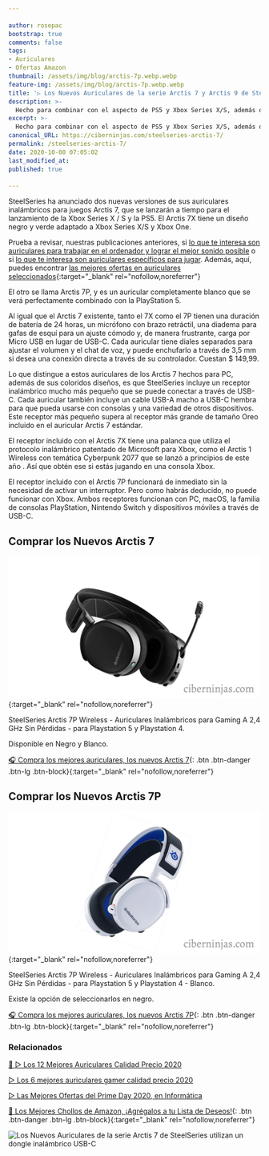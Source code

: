 ```yaml
---

author: rosepac
bootstrap: true
comments: false
tags:
- Auriculares
- Ofertas Amazon
thumbnail: /assets/img/blog/arctis-7p.webp.webp
feature-img: /assets/img/blog/arctis-7p.webp.webp
title: '▷ Los Nuevos Auriculares de la serie Arctis 7 y Arctis 9 de SteelSeries utilizan un dongle inalámbrico USB-C'
description: >-
  Hecho para combinar con el aspecto de PS5 y Xbox Series X/S, además ofrecen soporte para otras plataformas.
excerpt: >-
  Hecho para combinar con el aspecto de PS5 y Xbox Series X/S, además ofrecen soporte para otras plataformas.
canonical_URL: https://ciberninjas.com/steelseries-arctis-7/
permalink: /steelseries-arctis-7/
date: 2020-10-08 07:05:02
last_modified_at: 
published: true

---
```


SteelSeries ha anunciado dos nuevas versiones de sus auriculares inalámbricos para juegos Arctis 7, que se lanzarán a tiempo para el lanzamiento de la Xbox Series X / S y la PS5. El Arctis 7X tiene un diseño negro y verde adaptado a Xbox Series X/S y Xbox One.

Prueba a revisar, nuestras publicaciones anteriores, si [lo que te interesa son auriculares para trabajar en el ordenador y lograr el mejor sonido posible](https://ciberninjas.com/auriculares-dise%C3%B1o/) o si [lo que te interesa son auriculares específicos para jugar](https://ciberninjas.com/auriculares-gamer/). Además, aquí, puedes encontrar [las mejores ofertas en auriculares seleccionados](https://www.amazon.es/shop/cibercursos?listId=1RT24JM35NPPJ&ref=cm_sw_tw_r_inf_list_own_cibercursos_dp_Z1tRolhJAm9X6){:target="_blank" rel="nofollow,noreferrer"}

El otro se llama Arctis 7P, y es un auricular completamente blanco que se verá perfectamente combinado con la PlayStation 5.

Al igual que el Arctis 7 existente, tanto el 7X como el 7P tienen una duración de batería de 24 horas, un micrófono con brazo retráctil, una diadema para gafas de esquí para un ajuste cómodo y, de manera frustrante, carga por Micro USB en lugar de USB-C. Cada auricular tiene diales separados para ajustar el volumen y el chat de voz, y puede enchufarlo a través de 3,5 mm si desea una conexión directa a través de su controlador. Cuestan $ 149,99.

Lo que distingue a estos auriculares de los Arctis 7 hechos para PC, además de sus coloridos diseños, es que SteelSeries incluye un receptor inalámbrico mucho más pequeño que se puede conectar a través de USB-C. Cada auricular también incluye un cable USB-A macho a USB-C hembra para que pueda usarse con consolas y una variedad de otros dispositivos. Este receptor más pequeño supera al receptor más grande de tamaño Oreo incluido en el auricular Arctis 7 estándar.

El receptor incluido con el Arctis 7X tiene una palanca que utiliza el protocolo inalámbrico patentado de Microsoft para Xbox, como el Arctis 1 Wireless con temática Cyberpunk 2077 que se lanzó a principios de este año . Así que obtén ese si estás jugando en una consola Xbox.

El receptor incluido con el Arctis 7P funcionará de inmediato sin la necesidad de activar un interruptor. Pero como habrás deducido, no puede funcionar con Xbox. Ambos receptores funcionan con PC, macOS, la familia de consolas PlayStation, Nintendo Switch y dispositivos móviles a través de USB-C.

## **Comprar los Nuevos Arctis 7**

[![Comprar los Nuevos Arctis 7 en color negro](/assets/img/blog/arctis-7-negro-cn.webp)](https://amzn.to/2GJijZw "Comprar los Nuevos Arctis 7 en color negro"){:target="_blank" rel="nofollow,noreferrer"}

SteelSeries Arctis 7P Wireless - Auriculares Inalámbricos para Gaming A 2,4 GHz Sin Pérdidas - para Playstation 5 y Playstation 4.

Disponible en Negro y Blanco.

[🎧 Compra los mejores auriculares, los nuevos Arctis 7](https://amzn.to/2GJijZw "🎧 Compra los mejores auriculares, los nuevos Arctis 7P"){: .btn .btn-danger .btn-lg .btn-block}{:target="_blank" rel="nofollow,noreferrer"}

## **Comprar los Nuevos Arctis 7P**

[![Comprar los Nuevos Arctis 7P](/assets/img/blog/arctis-7p.webp)](https://amzn.to/2GJ6Gli "Comprar los Nuevos Arctis 7P"){:target="_blank" rel="nofollow,noreferrer"}

SteelSeries Arctis 7P Wireless - Auriculares Inalámbricos para Gaming A 2,4 GHz Sin Pérdidas - para Playstation 5 y Playstation 4 - Blanco.

Existe la opción de seleccionarlos en negro.

[🎧 Compra los mejores auriculares, los nuevos Arctis 7P]([/amazon/](https://amzn.to/2GJ6Gli) "🎧 Compra los mejores auriculares, los nuevos Arctis 7P"){: .btn .btn-danger .btn-lg .btn-block}{:target="_blank" rel="nofollow,noreferrer"}

### **Relacionados** <!-- omit in toc -->

[🥇 ▷ Los 12 Mejores Auriculares Calidad Precio 2020](https://ciberninjas.com/auriculares-dise%C3%B1o/)

[▷ Los 6 mejores auriculares gamer calidad precio 2020](https://ciberninjas.com/auriculares-gamer/)

[▷ Las Mejores Ofertas del Prime Day 2020, en Informática](https://ciberninjas.com/prime-day-amazon/)

[🛒 Los Mejores Chollos de Amazon, ¡Agrégalos a tu Lista de Deseos!](/amazon/ "Los Mejores Chollos de Amazon, Ofertas Flash, Black Monday y Amazon Prime Day"){: .btn .btn-danger .btn-lg .btn-block}{:target="_blank" rel="nofollow,noreferrer"}

![Los Nuevos Auriculares de la serie Arctis 7 de SteelSeries utilizan un dongle inalámbrico USB-C](/assets/img/blog/.webp "Los Nuevos Auriculares de la serie Arctis 7 de SteelSeries utilizan un dongle inalámbrico USB-C")
